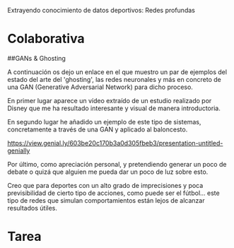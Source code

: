 Extrayendo conocimiento de datos deportivos: Redes profundas

# Colaborativa

##GANs & Ghosting

A continuación os dejo un enlace en el que muestro un par de ejemplos del estado del arte del 'ghosting', las redes neuronales y más en concreto de una GAN (Generative Adversarial Network) para dicho proceso.

 

En primer lugar aparece un vídeo extraído de un estudio realizado por Disney que me ha resultado interesante y visual de manera introductoria.

En segundo lugar he añadido un ejemplo de este tipo de sistemas, concretamente a través de una GAN y aplicado al baloncesto.

https://view.genial.ly/603be20c170b3a0d305fbeb3/presentation-untitled-genially

 

Por último, como apreciación personal, y pretendiendo generar un poco de debate o quizá que alguien me pueda dar un poco de luz sobre esto.

Creo que para deportes con un alto grado de imprecisiones y poca previsibilidad de cierto tipo de acciones, como puede ser el fútbol... este tipo de redes que simulan comportamientos están lejos de alcanzar resultados útiles.

 
# Tarea
